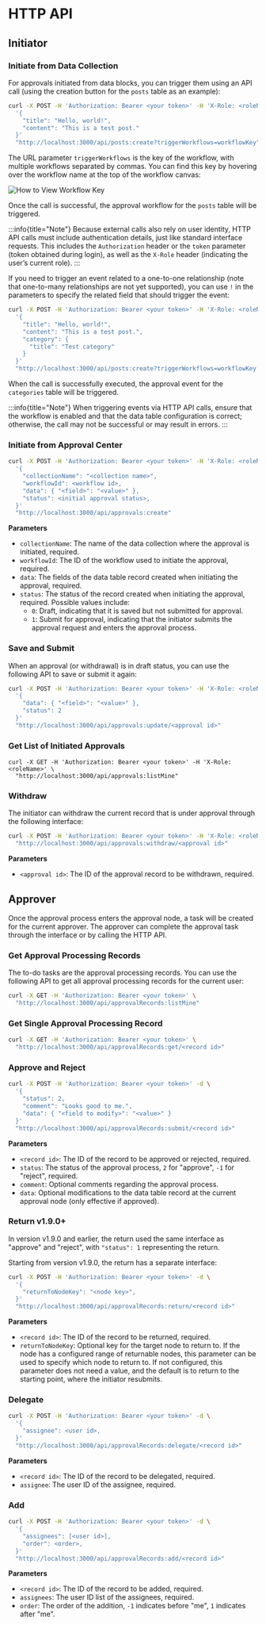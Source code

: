 # HTTP API

## Initiator

### Initiate from Data Collection

For approvals initiated from data blocks, you can trigger them using an API call (using the creation button for the `posts` table as an example):

```bash
curl -X POST -H 'Authorization: Bearer <your token>' -H 'X-Role: <roleName>' -d \
  '{
    "title": "Hello, world!",
    "content": "This is a test post."
  }'
  "http://localhost:3000/api/posts:create?triggerWorkflows=workflowKey"
```

The URL parameter `triggerWorkflows` is the key of the workflow, with multiple workflows separated by commas. You can find this key by hovering over the workflow name at the top of the workflow canvas:

![How to View Workflow Key](https://static-docs.nocobase.com/20240426135108.png)

Once the call is successful, the approval workflow for the `posts` table will be triggered.

:::info{title="Note"}
Because external calls also rely on user identity, HTTP API calls must include authentication details, just like standard interface requests. This includes the `Authorization` header or the `token` parameter (token obtained during login), as well as the `X-Role` header (indicating the user’s current role).
:::

If you need to trigger an event related to a one-to-one relationship (note that one-to-many relationships are not yet supported), you can use `!` in the parameters to specify the related field that should trigger the event:

```bash
curl -X POST -H 'Authorization: Bearer <your token>' -H 'X-Role: <roleName>' -d \
  '{
    "title": "Hello, world!",
    "content": "This is a test post.",
    "category": {
      "title": "Test category"
    }
  }'
  "http://localhost:3000/api/posts:create?triggerWorkflows=workflowKey!category"
```

When the call is successfully executed, the approval event for the `categories` table will be triggered.

:::info{title="Note"}
When triggering events via HTTP API calls, ensure that the workflow is enabled and that the data table configuration is correct; otherwise, the call may not be successful or may result in errors.
:::

### Initiate from Approval Center

```bash
curl -X POST -H 'Authorization: Bearer <your token>' -H 'X-Role: <roleName>' -d \
  '{
    "collectionName": "<collection name>",
    "workflowId": <workflow id>,
    "data": { "<field>": "<value>" },
    "status": <initial approval status>,
  }'
  "http://localhost:3000/api/approvals:create"
```

**Parameters**

* `collectionName`: The name of the data collection where the approval is initiated, required.
* `workflowId`: The ID of the workflow used to initiate the approval, required.
* `data`: The fields of the data table record created when initiating the approval, required.
* `status`: The status of the record created when initiating the approval, required. Possible values include:
  * `0`: Draft, indicating that it is saved but not submitted for approval.
  * `1`: Submit for approval, indicating that the initiator submits the approval request and enters the approval process.

### Save and Submit

When an approval (or withdrawal) is in draft status, you can use the following API to save or submit it again:

```bash
curl -X POST -H 'Authorization: Bearer <your token>' -H 'X-Role: <roleName>' -d \
  '{
    "data": { "<field>": "<value>" },
    "status": 2
  }'
  "http://localhost:3000/api/approvals:update/<approval id>"
```

### Get List of Initiated Approvals

```base
curl -X GET -H 'Authorization: Bearer <your token>' -H 'X-Role: <roleName>' \
  "http://localhost:3000/api/approvals:listMine"
```

### Withdraw

The initiator can withdraw the current record that is under approval through the following interface:

```bash
curl -X POST -H 'Authorization: Bearer <your token>' -H 'X-Role: <roleName>' -d \
  "http://localhost:3000/api/approvals:withdraw/<approval id>"
```

**Parameters**

* `<approval id>`: The ID of the approval record to be withdrawn, required.

### 

## Approver

Once the approval process enters the approval node, a task will be created for the current approver. The approver can complete the approval task through the interface or by calling the HTTP API.

### Get Approval Processing Records

The to-do tasks are the approval processing records. You can use the following API to get all approval processing records for the current user:

```bash
curl -X GET -H 'Authorization: Bearer <your token>' \
  "http://localhost:3000/api/approvalRecords:listMine"
```

### Get Single Approval Processing Record

```bash
curl -X GET -H 'Authorization: Bearer <your token>' \
  "http://localhost:3000/api/approvalRecords:get/<record id>"
```

### Approve and Reject

```bash
curl -X POST -H 'Authorization: Bearer <your token>' -d \
  '{
    "status": 2,
    "comment": "Looks good to me.",
    "data": { "<field to modify>": "<value>" }
  }'
  "http://localhost:3000/api/approvalRecords:submit/<record id>"
```

**Parameters**

* `<record id>`: The ID of the record to be approved or rejected, required.
* `status`: The status of the approval process, `2` for "approve", `-1` for "reject", required.
* `comment`: Optional comments regarding the approval process.
* `data`: Optional modifications to the data table record at the current approval node (only effective if approved).

### Return <Badge>v1.9.0+</Badge>

In version v1.9.0 and earlier, the return used the same interface as "approve" and "reject", with `"status": 1` representing the return.

Starting from version v1.9.0, the return has a separate interface:

```bash
curl -X POST -H 'Authorization: Bearer <your token>' -d \
  '{
    "returnToNodeKey": "<node key>",
  }'
  "http://localhost:3000/api/approvalRecords:return/<record id>"
```

**Parameters**

* `<record id>`: The ID of the record to be returned, required.
* `returnToNodeKey`: Optional key for the target node to return to. If the node has a configured range of returnable nodes, this parameter can be used to specify which node to return to. If not configured, this parameter does not need a value, and the default is to return to the starting point, where the initiator resubmits.

### Delegate

```bash
curl -X POST -H 'Authorization: Bearer <your token>' -d \
  '{
    "assignee": <user id>,
  }'
  "http://localhost:3000/api/approvalRecords:delegate/<record id>"
```

**Parameters**

* `<record id>`: The ID of the record to be delegated, required.
* `assignee`: The user ID of the assignee, required.

### Add 

```bash
curl -X POST -H 'Authorization: Bearer <your token>' -d \
  '{
    "assignees": [<user id>],
    "order": <order>,
  }'
  "http://localhost:3000/api/approvalRecords:add/<record id>"
```

**Parameters**

* `<record id>`: The ID of the record to be added, required.
* `assignees`: The user ID list of the assignees, required.
* `order`: The order of the addition, `-1` indicates before "me", `1` indicates after "me".
